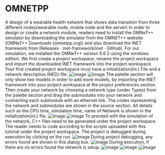 # OMNETPP
A design of a wearable health network that shows data transition from three different nodes(wearable node, mobile node and the server)
In order to design or create a network module, readers need to install the OMNeT++ simulator by downloading the simulator from the OMNET++ website (OMNeT++ Downloads (omnetpp.org)) and also download the INET framework from (Releases · inet-framework/inet · GitHub).  For our simulation, we installed the OMNeT++ version 5.6.2 using the windows edition.  We first create a project workspace, rename the project workspace and import the downloaded INET framework into the project workspace. Your first created project workspace must have a initialization(ini.) File  and a network description (NED) file.
![image](https://user-images.githubusercontent.com/31397625/139563581-0843baa9-ff66-4081-813e-816d4683be33.png)
![image](https://user-images.githubusercontent.com/31397625/139563589-905eb7c2-9aae-44b5-b3b3-f875d5260902.png)
The palette section will only show two models in order to add more models, by importing the INET framework into your project workspace at the project preferences section. Then create your network by choosing a network type (under Types) from the palette section and drag the submodules into your network and connecting each submodule with an ethernet link.  The codes representing the network and submodules are shown in the source section. All details such as the CPU time, simulation time, name of Network is shown in the initialization(ini.) file.
![image](https://user-images.githubusercontent.com/31397625/139563615-2d79b96b-82e4-425d-b2c0-b7e94f33563c.png)
![image](https://user-images.githubusercontent.com/31397625/139563656-35aca3fb-2144-4ac2-9efa-8e6a9556a559.png)
To proceed with the simulation of the network, C++ files need to be generated under the project workspace. The reader needs to code according to the scripts uploaded with this tutorial under the project workspace. The project is debugged during execution by clicking on the run. 
![image](https://user-images.githubusercontent.com/31397625/139563763-b469cb4a-70f2-4c8a-8f51-996fcb32d654.png)
During project debugging, any errors found are shown in this dialog box.
![image](https://user-images.githubusercontent.com/31397625/139563850-b120cebd-5111-45f0-a3e6-1c376c42e175.png)
During execution, if there are no errors found the network is setup.
![image](https://user-images.githubusercontent.com/31397625/139563895-92978826-bf73-4b1c-aad6-7b9fdf189d2a.png)
![image](https://user-images.githubusercontent.com/31397625/139563903-25bc28b6-76b6-4d81-883c-33cdfa8a73bb.png)
![image](https://user-images.githubusercontent.com/31397625/139563913-0fe3b019-3d0f-46c0-ae89-7372302d2ae5.png)
